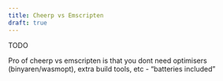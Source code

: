 ```yaml
---
title: Cheerp vs Emscripten
draft: true
---
```


TODO

Pro of cheerp vs emscripten is that you dont need optimisers (binyaren/wasmopt), extra build tools, etc - “batteries included”
